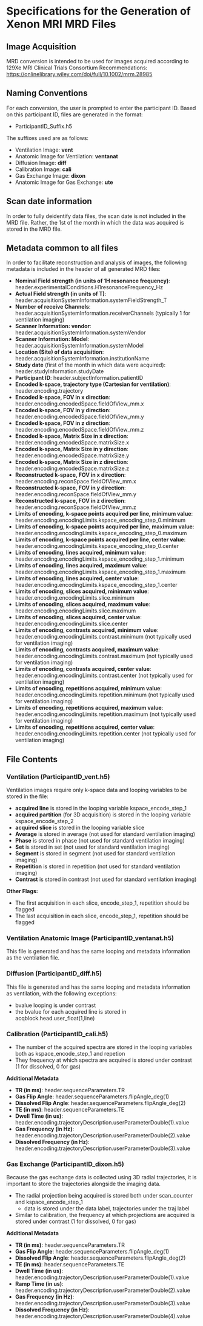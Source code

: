 # Specifications for the Generation of Xenon MRI MRD Files
## Image Acquisition
MRD conversion is intended to be used for images acquired according to 129Xe MRI Clinical Trials Consortium Recommendations: https://onlinelibrary.wiley.com/doi/full/10.1002/mrm.28985
## Naming Conventions
For each conversion, the user is prompted to enter the participant ID. Based on this participant ID, files are generated in the format:
- ParticipantID_Suffix.h5
  
The suffixes used are as follows:
- Ventilation Image: **vent**
- Anatomic Image for Ventilation: **ventanat**
- Diffusion Image: **diff**
- Calibration Image: **cali**
- Gas Exchange Image: **dixon**
- Anatomic Image for Gas Exchange: **ute**
## Scan date information
In order to fully deidentify data files, the scan date is not included in the MRD file. Rather, the 1st of the month in which the data was acquired is stored in the MRD file.
## Metadata common to all files
In order to facilitate reconstruction and analysis of images, the following metadata is included in the header of all generated MRD files:
- **Nominal Field strength (in units of 1H resonance frequency)**: header.experimentalConditions.H1resonanceFrequency_Hz
- **Actual Field strength (in units of T)**: header.acquisitionSystemInformation.systemFieldStrength_T
- **Number of receive Channels**: header.acquisitionSystemInformation.receiverChannels (typically 1 for ventilation imaging)
- **Scanner Information: vendor**: header.acquisitionSystemInformation.systemVendor
- **Scanner Information: Model**: header.acquisitionSystemInformation.systemModel
- **Location (Site) of data acquisition**: header.acquisitionSystemInformation.institutionName
- **Study date** (first of the month in which data were acquired): header.studyInformation.studyDate
- **Participant ID**: header.subjectInformation.patientID
- **Encoded k-space, trajectory type (Cartesian for ventilation)**: header.encoding.trajectory
- **Encoded k-space, FOV in x direction**: header.encoding.encodedSpace.fieldOfView_mm.x
- **Encoded k-space, FOV in y direction**: header.encoding.encodedSpace.fieldOfView_mm.y
- **Encoded k-space, FOV in z direction**: header.encoding.encodedSpace.fieldOfView_mm.z
- **Encoded k-space, Matrix Size in x direction**: header.encoding.encodedSpace.matrixSize.x
- **Encoded k-space, Matrix Size in y direction**: header.encoding.encodedSpace.matrixSize.y
- **Encoded k-space, Matrix Size in z direction**: header.encoding.encodedSpace.matrixSize.z
- **Reconstructed k-space, FOV in x direction**: header.encoding.reconSpace.fieldOfView_mm.x
- **Reconstructed k-space, FOV in y direction**: header.encoding.reconSpace.fieldOfView_mm.y
- **Reconstructed k-space, FOV in z direction**: header.encoding.reconSpace.fieldOfView_mm.z
- **Limits of encoding, k-space points acquired per line, minimum value**: header.encoding.encodingLimits.kspace_encoding_step_0.minimum
- **Limits of encoding, k-space points acquired per line, maximum value**: header.encoding.encodingLimits.kspace_encoding_step_0.maximum
- **Limits of encoding, k-space points acquired per line, center value**: header.encoding.encodingLimits.kspace_encoding_step_0.center
- **Limits of encoding, lines acquired, minimum value**: header.encoding.encodingLimits.kspace_encoding_step_1.minimum
- **Limits of encoding, lines acquired, maximum value**: header.encoding.encodingLimits.kspace_encoding_step_1.maximum
- **Limits of encoding, lines acquired, center value**: header.encoding.encodingLimits.kspace_encoding_step_1.center
- **Limits of encoding, slices acquired, minimum value**: header.encoding.encodingLimits.slice.minimum
- **Limits of encoding, slices acquired, maximum value**: header.encoding.encodingLimits.slice.maximum
- **Limits of encoding, slices acquired, center value**: header.encoding.encodingLimits.slice.center
- **Limits of encoding, contrasts acquired, minimum value**: header.encoding.encodingLimits.contrast.minimum (not typically used for ventilation imaging) 
- **Limits of encoding, contrasts acquired, maximum value**: header.encoding.encodingLimits.contrast.maximum (not typically used for ventilation imaging) 
- **Limits of encoding, contrasts acquired, center value**: header.encoding.encodingLimits.contrast.center (not typically used for ventilation imaging) 
- **Limits of encoding, repetitions acquired, minimum value**: header.encoding.encodingLimits.repetition.minimum (not typically used for ventilation imaging) 
- **Limits of encoding, repetitions acquired, maximum value**: header.encoding.encodingLimits.repetition.maximum (not typically used for ventilation imaging) 
- **Limits of encoding, repetitions acquired, center value**: header.encoding.encodingLimits.repetition.center (not typically used for ventilation imaging)

## File Contents
### Ventilation (ParticipantID_vent.h5)
Ventilation images require only k-space data and looping variables to be stored in the file:
- **acquired line** is stored in the looping variable kspace_encode_step_1
- **acquired partition** (for 3D acquisition) is stored in the looping variable kspace_encode_step_2
- **acquired slice** is stored in the looping variable slice
- **Average** is stored in average (not used for standard ventilation imaging)
- **Phase** is stored in phase (not used for standard ventilation imaging)
- **Set** is stored in set (not used for standard ventilation imaging)
- **Segment** is stored in segment (not used for standard ventilation imaging)
- **Repetition** is stored in repetition (not used for standard ventilation imaging)
- **Contrast** is stored in contrast (not used for standard ventilation imaging)

**Other Flags:**
- The first acquisition in each slice, encode_step_1, repetition should be flagged
- The last acquisition in each slice, encode_step_1, repetition should be flagged

### Ventilation Anatomic Image (ParticipantID_ventanat.h5)
This file is generated and has the same looping and metadata information as the ventilation file.

### Diffusion (ParticipantID_diff.h5)
This file is generated and has the same looping and metadata information as ventilation, with the following exceptions:
- bvalue looping is under contrast
- the bvalue for each acquired line is stored in acqblock.head.user_float(1,line)

### Calibration (ParticipantID_cali.h5)
- The number of the acquired spectra are stored in the looping variables both as kspace_encode_step_1 and repetion
- They frequency at which spectra are acquired is stored under contrast (1 for dissolved, 0 for gas)

**Additional Metadata**
- **TR (in ms)**: header.sequenceParameters.TR
- **Gas Flip Angle**: header.sequenceParameters.flipAngle_deg(1)
- **Dissolved Flip Angle**: header.sequenceParameters.flipAngle_deg(2)
- **TE (in ms)**: header.sequenceParameters.TE
- **Dwell Time (in us)**: header.encoding.trajectoryDescription.userParameterDouble(1).value
- **Gas Frequency (in Hz)**: header.encoding.trajectoryDescription.userParameterDouble(2).value
- **Dissolved Frequency (in Hz)**: header.encoding.trajectoryDescription.userParameterDouble(3).value

### Gas Exchange (ParticipantID_dixon.h5)
Because the gas exchange data is collected using 3D radial trajectories, it is important to store the trajectories alongside the imaging data.
- The radial projection being acquired is stored both under scan_counter and kspace_encode_step_1
  - data is stored under the data label, trajectories under the traj label
- Similar to calibration, the frequency at which projections are acquired is stored under contrast (1 for dissolved, 0 for gas)

**Additional Metadata**
- **TR (in ms)**: header.sequenceParameters.TR
- **Gas Flip Angle**: header.sequenceParameters.flipAngle_deg(1)
- **Dissolved Flip Angle**: header.sequenceParameters.flipAngle_deg(2)
- **TE (in ms)**: header.sequenceParameters.TE
- **Dwell Time (in us)**: header.encoding.trajectoryDescription.userParameterDouble(1).value
- **Ramp Time (in us)**: header.encoding.trajectoryDescription.userParameterDouble(2).value
- **Gas Frequency (in Hz)**: header.encoding.trajectoryDescription.userParameterDouble(3).value
- **Dissolved Frequency (in Hz)**: header.encoding.trajectoryDescription.userParameterDouble(4).value
